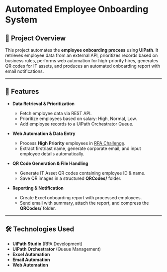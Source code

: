 # Automated Employee Onboarding System  

## 📌 Project Overview  
This project automates the **employee onboarding process** using **UiPath**. It retrieves employee data from an external API, prioritizes records based on business rules, performs web automation for high-priority hires, generates QR codes for IT assets, and produces an automated onboarding report with email notifications.  

---

## 🚀 Features  

- **Data Retrieval & Prioritization**  
  - Fetch employee data via REST API.  
  - Prioritize employees based on salary: High, Normal, Low.  
  - Add employee records to a UiPath Orchestrator Queue.  

- **Web Automation & Data Entry**  
  - Process **High Priority** employees in [RPA Challenge](https://rpachallenge.com/).  
  - Extract first/last name, generate corporate email, and input employee details automatically.  

- **QR Code Generation & File Handling**  
  - Generate IT Asset QR codes containing employee ID & name.  
  - Save QR images in a structured **QRCodes/** folder.  

- **Reporting & Notification**  
  - Create Excel onboarding report with processed employees.  
  - Send email with summary, attach the report, and compress the **QRCodes/** folder.  

---

## 🛠️ Technologies Used  

- **UiPath Studio** (RPA Development)  
- **UiPath Orchestrator** (Queue Management)  
- **Excel Automation**  
- **Email Automation**  
- **Web Automation**
